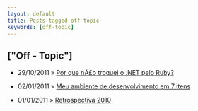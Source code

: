```yaml
---
layout: default
title: Posts tagged off-topic
keywords: [off-topic]
---
```

<h2 class="category">["Off - Topic"]</h2>
<ul class="posts">
<li>
<p>
<span class="date">29/10/2011</span> &raquo;
<a href="/blog/por-que-nao-troquei-o-net-pelo-ruby">Por que nÃ£o troquei o .NET pelo Ruby?</a>
</p>
</li>
<li>
<p>
<span class="date">02/01/2011</span> &raquo;
<a href="/blog/meu-ambiente-de-desenvolvimento-em-7-itens">Meu ambiente de desenvolvimento em 7 itens</a>
</p>
</li>
<li>
<p>
<span class="date">01/01/2011</span> &raquo;
<a href="/blog/retrospectiva-2010">Retrospectiva 2010</a>
</p>
</li>
</ul>
